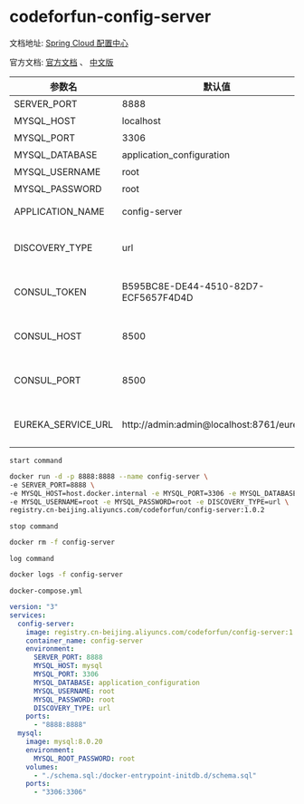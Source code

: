 # codeforfun-config-server

文档地址: [Spring Cloud 配置中心](https://consolelog.gitee.io/docker-config-server-all-in-one/)

官方文档: [官方文档](https://cloud.spring.io/spring-cloud-static/spring-cloud-config/2.2.3.RELEASE/reference/html/) 、 [中文版](https://consolelog.gitee.io/docs-config/)


参数名 | 默认值 | 说明
---|---|---
SERVER_PORT | 8888 | 后端暴露的端口
MYSQL_HOST | localhost | 数据库地址
MYSQL_PORT | 3306 | 数据库端口号
MYSQL_DATABASE | application_configuration | 数据库名
MYSQL_USERNAME | root | 数据库登录名
MYSQL_PASSWORD | root | 数据库登录密码
APPLICATION_NAME | config-server | SpringBoot中的 spring.application.name
DISCOVERY_TYPE | url | 注册中心类型，url/eureka/consul，其中url为不使用注册中心
CONSUL_TOKEN | B595BC8E-DE44-4510-82D7-ECF5657F4D4D | 当 DISCOVERY_TYPE 为 consul 时生效，consul的 acl_token
CONSUL_HOST | 8500 | 当 DISCOVERY_TYPE 为 consul 时生效，consul的地址
CONSUL_PORT | 8500 | 当 DISCOVERY_TYPE 为 consul 时生效，consul的端口号
EUREKA_SERVICE_URL | http://admin:admin@localhost:8761/eureka/ | 当 DISCOVERY_TYPE 为 eureka 时生效，eureka 的注册地址

`start command`
```bash
docker run -d -p 8888:8888 --name config-server \
-e SERVER_PORT=8888 \
-e MYSQL_HOST=host.docker.internal -e MYSQL_PORT=3306 -e MYSQL_DATABASE=application_configuration \
-e MYSQL_USERNAME=root -e MYSQL_PASSWORD=root -e DISCOVERY_TYPE=url \
registry.cn-beijing.aliyuncs.com/codeforfun/config-server:1.0.2
```

`stop command`
```bash
docker rm -f config-server
```

`log command`
```bash
docker logs -f config-server
```

`docker-compose.yml`
```yaml
version: "3"
services:
  config-server:
    image: registry.cn-beijing.aliyuncs.com/codeforfun/config-server:1.0.2
    container_name: config-server
    environment:
      SERVER_PORT: 8888
      MYSQL_HOST: mysql
      MYSQL_PORT: 3306
      MYSQL_DATABASE: application_configuration
      MYSQL_USERNAME: root
      MYSQL_PASSWORD: root
      DISCOVERY_TYPE: url
    ports:
      - "8888:8888"
  mysql:
    image: mysql:8.0.20
    environment:
      MYSQL_ROOT_PASSWORD: root
    volumes:
      - "./schema.sql:/docker-entrypoint-initdb.d/schema.sql"
    ports:
      - "3306:3306"
```